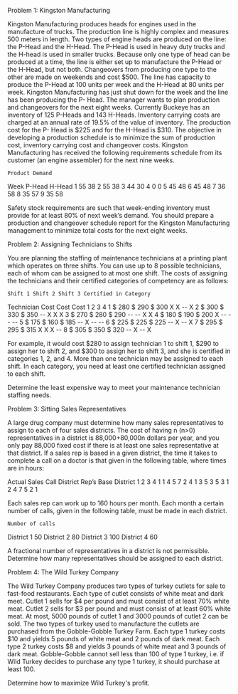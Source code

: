 Problem 1: Kingston Manufacturing

Kingston Manufacturing produces heads for engines used in the manufacture of trucks. The production line is highly complex and measures 500 meters in length. Two types of engine heads are produced on the line: the P-Head and the H-Head. The P-Head is used in heavy duty trucks and the H-head is used in smaller trucks. Because only one type of head can be produced at a time, the line is either set up to manufacture the P-Head or the H-Head, but not both. Changeovers from producing one type to the other are made on weekends and cost $500. The line has capacity to produce the P-Head at 100 units per week and the H-Head at 80 units per week.
Kingston Manufacturing has just shut down for the week and the line has been producing the P- Head. The manager wants to plan production and changeovers for the next eight weeks. Currently Buckeye has an inventory of 125 P-Heads and 143 H-Heads. Inventory carrying costs are charged at an annual rate of 19.5% of the value of inventory. The production cost for the P- Head is $225 and for the H-Head is $310. The objective in developing a production schedule is to minimize the sum of production cost, inventory carrying cost and changeover costs.
Kingston Manufacturing has received the following requirements schedule from its customer (an engine assembler) for the next nine weeks.

	Product Demand
Week	P-Head	H-Head
1	55	38
2	55	38
3	44	30
4	0	0
5	45	48
6	45	48
7	36	58
8	35	57
9	35	58

Safety stock requirements are such that week-ending inventory must provide for at least 80% of next week’s demand.
You should prepare a production and changeover schedule report for the Kingston Manufacturing management to minimize total costs for the next eight weeks.




Problem 2: Assigning Technicians to Shifts

You are planning the staffing of maintenance technicians at a printing plant which operates on three shifts. You can use up to 8 possible technicians, each of whom can be assigned to at most one shift. The costs of assigning the technicians and their certified categories of competency are as follows:

	Shift 1	Shift 2	Shift 3	Certified in Category
Technician	Cost	Cost	Cost	1	2	3	4
1	$	280	$	290	$	300	X	X	--	X
2	$	300	$	330	$	350	--	X	X	X
3	$	270	$	280	$	290	--	--	X	X
4	$	180	$	190	$	200	X	--	--	--
5	$	175	$	160	$	185	--	X	--	--
6	$	225	$	225	$	225	--	X	--	X
7	$	295	$	295	$	315	X	X	X	--
8	$	305	$	350	$	320	--	X	--	X

For example, it would cost $280 to assign technician 1 to shift 1, $290 to assign her to shift 2, and $300 to assign her to shift 3, and she is certified in categories 1, 2, and 4. More than one technician may be assigned to each shift. In each category, you need at least one certified technician assigned to each shift.

Determine the least expensive way to meet your maintenance technician staffing needs.




Problem 3: Sitting Sales Representatives

A large drug company must determine how many sales representatives to assign to each of four sales districts. The cost of having n (n>0) representatives in a district is 88,000+80,000n dollars per year, and you only pay 88,000 fixed cost if there is at least one sales representative at that district.
If a sales rep is based in a given district, the time it takes to complete a call on a doctor is that given in the following table, where times are in hours:

Actual Sales Call District
Rep’s Base District	1	2	3	4
1	1	4	5	7
2	4	1	3	5
3	5	3	1	2
4	7	5	2	1

Each sales rep can work up to 160 hours per month. Each month a certain number of calls, given in the following table, must be made in each district.

	Number of calls
District 1	50
District 2	80
District 3	100
District 4	60

A fractional number of representatives in a district is not permissible. 
Determine how many representatives should be assigned to each district.




Problem 4: The Wild Turkey Company 

The Wild Turkey Company produces two types of turkey cutlets for sale to fast-food restaurants.
Each type of cutlet consists of white meat and dark meet. Cutlet 1 sells for $4 per pound and must consist of at least 70% white meat. Cutlet 2 sells for $3 per pound and must consist of at least 60% white meat. At most, 5000 pounds of cutlet 1 and 3000 pounds of cutlet 2 can be sold.
The two types of turkey used to manufacture the cutlets are purchased from the Gobble-Gobble Turkey Farm. Each type 1 turkey costs $10 and yields 5 pounds of white meat and 2 pounds of dark meat. Each type 2 turkey costs $8 and yields 3 pounds of white meat and 3 pounds of dark meat.
Gobble-Gobble cannot sell less than 100 of type 1 turkey, i.e. if Wild Turkey decides to purchase any type 1 turkey, it should purchase at least 100.

Determine how to maximize Wild Turkey's profit.

